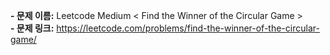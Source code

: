 **- 문제 이름:** Leetcode Medium < Find the Winner of the Circular Game >  
**- 문제 링크:** https://leetcode.com/problems/find-the-winner-of-the-circular-game/
